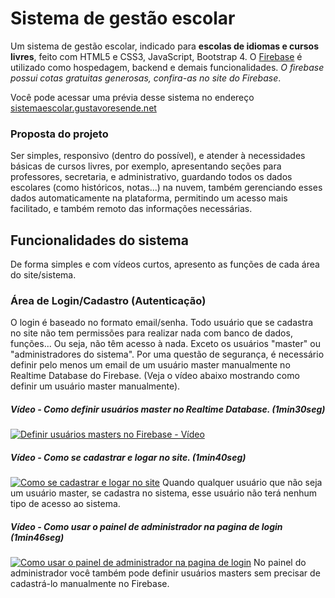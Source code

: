 # Sistema de gestão escolar

Um sistema de gestão escolar, indicado para **escolas de idiomas e cursos livres**, feito com HTML5 e CSS3, JavaScript, Bootstrap 4. O [Firebase](https://firebase.google.com) é utilizado como hospedagem, backend e demais funcionalidades. *O firebase possui cotas gratuitas generosas, confira-as no site do Firebase*.
 
 Você pode acessar uma prévia desse sistema no endereço [sistemaescolar.gustavoresende.net](https://sistemaescolar.gustavoresende.net/)
 
 ### Proposta do projeto 
 Ser simples, responsivo (dentro do possível), e atender à necessidades básicas de cursos livres, por exemplo, apresentando seções para professores, secretaria, e administrativo, guardando todos os dados escolares (como históricos, notas...) na nuvem, também gerenciando esses dados automaticamente na plataforma, permitindo um acesso mais facilitado, e também remoto das informações necessárias.

 ## Funcionalidades do sistema
 De forma simples e com vídeos curtos, apresento as funções de cada área do site/sistema.
### Área de Login/Cadastro (Autenticação)
O login é baseado no formato email/senha. Todo usuário que se cadastra no site não tem permissões para realizar nada com banco de dados, funções... Ou seja, não têm acesso à nada. Exceto os usuários "master" ou "administradores do sistema". Por uma questão de segurança, é necessário definir pelo menos um email de um usuário master manualmente no Realtime Database do Firebase. (Veja o vídeo abaixo mostrando como definir um usuário master manualmente).

##### Vídeo - Como definir usuários master no Realtime Database. (1min30seg)
[![Definir usuários masters no Firebase - Vídeo](http://img.youtube.com/vi/eRPceWNkV3s/0.jpg)](http://www.youtube.com/watch?v=eRPceWNkV3s "Definir usuários masters no Firebase")

##### Vídeo - Como se cadastrar e logar no site. (1min40seg)
[![Como se cadastrar e logar no site](http://img.youtube.com/vi/QGrImToH5-s/0.jpg)](http://www.youtube.com/watch?v=QGrImToH5-s "Como se cadastrar e logar no site")
Quando qualquer usuário que não seja um usuário master, se cadastra no sistema, esse usuário não terá nenhum tipo de acesso ao sistema.


##### Vídeo - Como usar o painel de administrador na pagina de login (1min46seg)
[![Como usar o painel de administrador na pagina de login](http://img.youtube.com/vi/T0z-knrXUrI/0.jpg)](http://www.youtube.com/watch?v=T0z-knrXUrI "Como usar o painel de administrador na pagina de login")
No painel do administrador você também pode definir usuários masters sem precisar de cadastrá-lo manualmente no Firebase.
